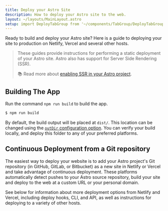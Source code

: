 ```yaml
---
title: Deploy your Astro Site
description: How to deploy your Astro site to the web.
layout: ~/layouts/MainLayout.astro
setup: import DeployTabGroup from '~/components/TabGroup/DeployTabGroup.astro';
---
```

Ready to build and deploy your Astro site? Here is a guide to deploying your site to production on Netlify, Vercel and several other hosts.

> These guides provide instructions for performing a static deployment of your Astro site. Astro also has support for Server Side Rendering (SSR). 
>
> 📚 Read more about [enabling SSR in your Astro project](/en/guides/server-side-rendering/).

## Building The App

Run the command `npm run build` to build the app.

```bash
$ npm run build
```

By default, the build output will be placed at `dist/`. This location can be changed using the [`outDir` configuration option](/en/reference/configuration-reference/#outdir). You can verify your build locally, and deploy this folder to any of your preferred platforms.


## Continuous Deployment from a Git repository

The easiest way to deploy your website is to add your Astro project's Git repository (in GitHub, GitLab, or Bitbucket) as a new site in Netlify or Vercel and take advantage of continuous deployment. These platforms automatically detect pushes to your Astro source repository, build your site and deploy to the web at a custom URL or your personal domain.

See below for information about more deployment options from Netlify and Vercel, including deploy hooks, CLI, and API, as well as instructions for deploying to a variety of other hosts.

<DeployTabGroup />